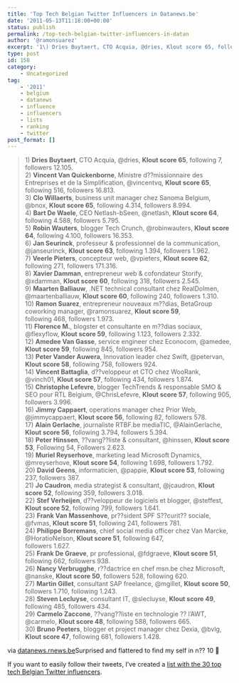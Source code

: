 ```yaml
---
title: 'Top Tech Belgian Twitter Influencers in Datanews.be'
date: '2011-05-13T11:18:00+00:00'
status: publish
permalink: /top-tech-belgian-twitter-influencers-in-datan
author: '@ramonsuarez'
excerpt: '1\) Dries Buytaert, CTO Acquia, @dries, Klout score 65, following 7, followers 12.105. 2) Vincent Van Quickenborne, Ministre d??missionnaire des Entreprises et de la Simplification, @vincentvq, Klout score 65, following 516, followers 16.813. 3) Cl...'
type: post
id: 158
category:
    - Uncategorized
tag:
    - '2011'
    - belgium
    - datanews
    - influence
    - influencers
    - lists
    - ranking
    - twitter
post_format: []
---
```

> 1\) **Dries Buytaert**, CTO Acquia, @dries, **Klout score 65**, following 7, followers 12.105.  
> 2\) **Vincent Van Quickenborne**, Ministre d??missionnaire des Entreprises et de la Simplification, @vincentvq, **Klout score 65**, following 516, followers 16.813.  
> 3\) **Clo Willaerts**, business unit manager chez Sanoma Belgium, @bnox, **Klout score 65**, following 4.314, followers 8.994.  
> 4\) **Bart De Waele**, CEO Netlash-bSeen, @netlash, **Klout score 64**, following 4.588, followers 5.795.  
> 5\) **Robin Wauters**, blogger Tech Crunch, @robinwauters, **Klout score 64**, following 4.100, followers 16.353.  
> 6\) **Jan Seurinck**, professeur &amp; professionnel de la communication, @janseurinck, **Klout score 63**, following 1.394, followers 1.962.  
> 7\) **Veerle Pieters**, concepteur web, @vpieters, **Klout score 62**, following 271, followers 171.316.  
> 8\) **Xavier Damman**, entrepreneur web &amp; cofondateur Storify, @xdamman, **Klout score 60**, following 318, followers 2.545.  
> 9\) **Maarten Balliauw**, .NET technical consultant chez RealDolmen, @maartenballiauw, **Klout score 60**, following 240, followers 1.310.  
> 10\) **Ramon Suarez**, entrepreneur nouveaux m??dias, BetaGroup coworking manager, @ramonsuarez, **Klout score 59**,  
> following 468, followers 1.973.  
> 11\) **Florence M.**, blogster et consultante en m??dias sociaux, @flexyflow, **Klout score 59**, following 1.123, followers 2.332.  
> 12\) **Amedee Van Gasse**, service engineer chez Econocom, @amedee, **Klout score 59**, following 845, followers 954.  
> 13\) **Peter Vander Auwera**, Innovation leader chez Swift, @petervan, **Klout score 58**, following 758, followers 924.  
> 14\) **Vincent Battaglia**, d??veloppeur et CTO chez WooRank, @vinch01, **Klout score 57**, following 434, followers 1.874.  
> 15\) **Christophe Lefevre**, blogger TechTrends &amp; responsable SMO &amp; SEO pour RTL Belgium, @ChrisLefevre, **Klout score 57**, following 905, followers 3.996.  
> 16\) **Jimmy Cappaert**, operations manager chez Prior Web, @jimmycappaert, **Klout score 56**, following 82, followers 578.  
> 17\) **Alain Gerlache**, journaliste RTBF.be mediaTIC, @AlainGerlache, **Klout score 56**, following 3.794, followers 5.394.  
> 18\) **Peter Hinssen**, ??vang??liste &amp; consultant, @hinssen, **Klout score 53**, Following 54, Followers 2.623.  
> 19\) **Muriel Reyserhove**, marketing lead Microsoft Dynamics, @mreyserhove, **Klout score 54**, following 1.698, followers 1.792.  
> 20\) **David Geens**, informaticien, @pappie, **Klout score 53**, following 237, followers 387.  
> 21\) **Jo Caudron**, media strategist &amp; consultant, @jcaudron, **Klout score 52**, following 359, followers 3.018.  
> 22\) **Stef Verheijen**, d??veloppeur de logiciels et blogger, @steffest, **Klout score 52**, following 799, followers 1.641.  
> 23\) **Frank Van Massenhove**, pr??sident SPF S??curit?? sociale, @fvmas, **Klout score 51**, following 241, followers 781.  
> 24\) **Philippe Borremans**, chief social media officer chez Van Marcke, @HoratioNelson, **Klout score 51**, following 647,  
> followers 1.627.  
> 25\) **Frank De Graeve**, pr professional, @fdgraeve, **Klout score 51**, following 662, followers 938.  
> 26\) **Nancy Verbrugghe**, r??dactrice en chef msn.be chez Microsoft, @nanske, **Klout score 50**, followers 528, following 620.  
> 27\) **Martin Gillet**, consultant SAP freelance, @mgillet, **Klout score 50**, followers 1.710, following 1.243.  
> 28\) **Steven Lecluyse**, consultant IT, @slecluyse, **Klout score 49**, following 485, followers 434.  
> 29\) **Carmelo Zaccone**, ??vang??liste en technologie ?? l’AWT, @carmelo, **Klout score 48**, following 588, followers 665.  
> 30\) **Bruno Peeters**, blogger et project manager chez Dexia, @bvlg, **Klout score 47**, following 681, followers 1.428.

via [datanews.rnews.be](http://datanews.rnews.be/fr/ict/actualite/blog/qui-devez-vous-suivre-dans-la-twittosphere-belge/article-1195010830793.htm)</div>Surprised and flattered to find my self in n?? 10 🙂

If you want to easily follow their tweets, I’ve created a [list with the 30 top tech Belgian Twitter influencers](http://bit.ly/kV6VzL).

</div>